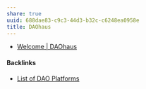 ```yaml
---
share: true
uuid: 688dae83-c9c3-44d3-b32c-c6248ea0958e
title: DAOhaus
---
```

* [Welcome | DAOhaus](https://daohaus.club/docs/)


#### Backlinks

* [List of DAO Platforms](/d41ecdc9-4b6e-4ee7-a402-e8f8592cd696)